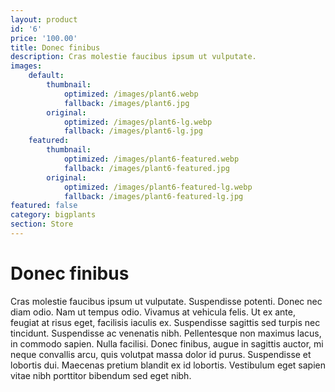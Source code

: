 ```yaml
---
layout: product
id: '6'
price: '100.00'
title: Donec finibus
description: Cras molestie faucibus ipsum ut vulputate.
images:
    default:
        thumbnail:
            optimized: /images/plant6.webp
            fallback: /images/plant6.jpg
        original:
            optimized: /images/plant6-lg.webp
            fallback: /images/plant6-lg.jpg
    featured: 
        thumbnail:
            optimized: /images/plant6-featured.webp
            fallback: /images/plant6-featured.jpg
        original:
            optimized: /images/plant6-featured-lg.webp
            fallback: /images/plant6-featured-lg.jpg
featured: false
category: bigplants
section: Store
---
```


# Donec finibus

Cras molestie faucibus ipsum ut vulputate. Suspendisse potenti. Donec nec diam odio. Nam ut tempus odio. Vivamus at vehicula felis. Ut ex ante, feugiat at risus eget, facilisis iaculis ex. Suspendisse sagittis sed turpis nec tincidunt. Suspendisse ac venenatis nibh. Pellentesque non maximus lacus, in commodo sapien. Nulla facilisi. Donec finibus, augue in sagittis auctor, mi neque convallis arcu, quis volutpat massa dolor id purus. Suspendisse et lobortis dui. Maecenas pretium blandit ex id lobortis. Vestibulum eget sapien vitae nibh porttitor bibendum sed eget nibh.
